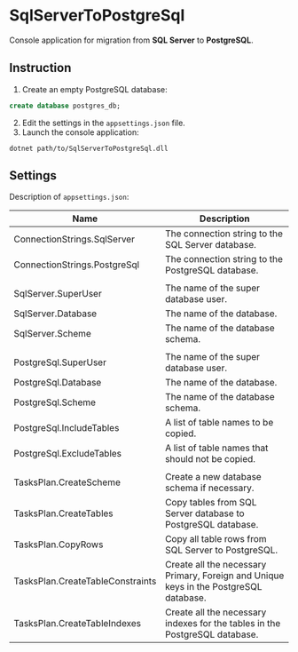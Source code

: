 # SqlServerToPostgreSql

Console application for migration from **SQL Server** to **PostgreSQL**.

## Instruction

1. Create an empty PostgreSQL database:
```sql
create database postgres_db;
```
2. Edit the settings in the `appsettings.json` file.
2. Launch the console application:
```shell
dotnet path/to/SqlServerToPostgreSql.dll
```

## Settings

Description of `appsettings.json`:

| Name                             | Description                                                                           |
|----------------------------------|---------------------------------------------------------------------------------------|
| ConnectionStrings.SqlServer      | The connection string to the SQL Server database.                                     |
| ConnectionStrings.PostgreSql     | The connection string to the PostgreSQL database.                                     |
|                                  |                                                                                       |
| SqlServer.SuperUser              | The name of the super database user.                                                  |
| SqlServer.Database               | The name of the database.                                                             |
| SqlServer.Scheme                 | The name of the database schema.                                                      |
|                                  |                                                                                       |
| PostgreSql.SuperUser             | The name of the super database user.                                                  |
| PostgreSql.Database              | The name of the database.                                                             |
| PostgreSql.Scheme                | The name of the database schema.                                                      |
| PostgreSql.IncludeTables         | A list of table names to be copied.                                                   |
| PostgreSql.ExcludeTables         | A list of table names that should not be copied.                                      |
|                                  |                                                                                       |
| TasksPlan.CreateScheme           | Create a new database schema if necessary.                                            |
| TasksPlan.CreateTables           | Copy tables from SQL Server database to PostgreSQL database.                          |
| TasksPlan.CopyRows               | Copy all table rows from SQL Server to PostgreSQL.                                    |
| TasksPlan.CreateTableConstraints | Create all the necessary Primary, Foreign and Unique keys in the PostgreSQL database. |
| TasksPlan.CreateTableIndexes     | Create all the necessary indexes for the tables in the PostgreSQL database.           |
